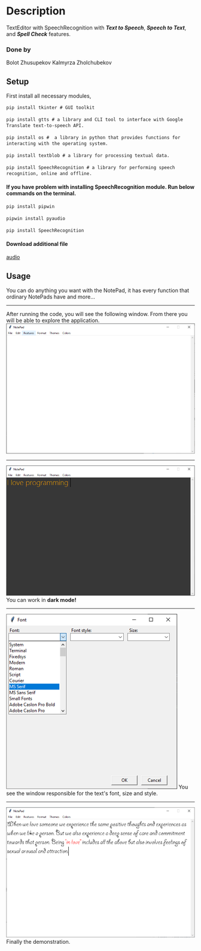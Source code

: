# Description
TextEditor with SpeechRecognition with ***Text to Speech***, ***Speech to Text***, and ***Spell Check*** features.  

### Done by
Bolot Zhusupekov
Kalmyrza Zholchubekov

## Setup
First install all necessary modules,
```
pip install tkinter # GUI toolkit 

pip install gtts # a library and CLI tool to interface with Google Translate text-to-speech API.

pip install os #  a library in python that provides functions for interacting with the operating system.

pip install textblob # a library for processing textual data.

pip install SpeechRecognition # a library for performing speech recognition, online and offline.

```
#### If you have problem with installing SpeechRecognition module. Run below commands on the terminal. 

```
pip install pipwin

pipwin install pyaudio

pip install SpeechRecognition
```

#### Download additional file

[audio](T22S.wav)

## Usage 

You can do anything you want with the NotePad, it has every function that ordinary NotePads have and more...
***
After running the code, you will see the following window. From there you will be able to explore the application. 
![](Images/first.png)
***
![](Images/night_on.png)
You can work in **dark mode!**

***
![](Images/font.png)
You see the window responsible for the text's font, size and style.

***
![](Images/demonstration.png)
Finally the demonstration. 





